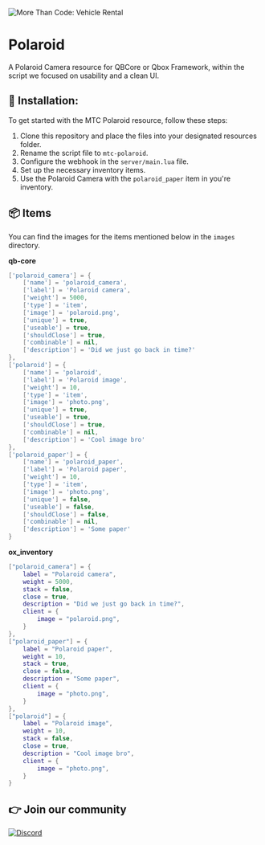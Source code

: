![More Than Code: Vehicle Rental](https://i.imgur.com/6muGpRq.png)

# Polaroid
A Polaroid Camera resource for QBCore or Qbox Framework, within the script we focused on usability and a clean UI.

## 🔌 Installation:
To get started with the MTC Polaroid resource, follow these steps:

1. Clone this repository and place the files into your designated resources folder.
2. Rename the script file to ```mtc-polaroid```.
3. Configure the webhook in the ```server/main.lua``` file.
4. Set up the necessary inventory items.
5. Use the Polaroid Camera with the ```polaroid_paper``` item in you're inventory.

## 📦 Items
You can find the images for the items mentioned below in the ```images``` directory.

**qb-core**
```lua
['polaroid_camera'] = {
    ['name'] = 'polaroid_camera',
    ['label'] = 'Polaroid camera',
    ['weight'] = 5000,
    ['type'] = 'item',
    ['image'] = 'polaroid.png',
    ['unique'] = true,
    ['useable'] = true,
    ['shouldClose'] = true,
    ['combinable'] = nil,
    ['description'] = 'Did we just go back in time?'
},
['polaroid'] = {
    ['name'] = 'polaroid',
    ['label'] = 'Polaroid image',
    ['weight'] = 10,
    ['type'] = 'item',
    ['image'] = 'photo.png',
    ['unique'] = true,
    ['useable'] = true,
    ['shouldClose'] = true,
    ['combinable'] = nil,
    ['description'] = 'Cool image bro'
},
['polaroid_paper'] = {
    ['name'] = 'polaroid_paper',
    ['label'] = 'Polaroid paper',
    ['weight'] = 10,
    ['type'] = 'item',
    ['image'] = 'photo.png',
    ['unique'] = false,
    ['useable'] = false,
    ['shouldClose'] = false,
    ['combinable'] = nil,
    ['description'] = 'Some paper'
}
```

**ox_inventory**
```lua
["polaroid_camera"] = {
    label = "Polaroid camera",
    weight = 5000,
    stack = false,
    close = true,
    description = "Did we just go back in time?",
    client = {
        image = "polaroid.png",
    }
},
["polaroid_paper"] = {
    label = "Polaroid paper",
    weight = 10,
    stack = true,
    close = false,
    description = "Some paper",
    client = {
        image = "photo.png",
    }
},
["polaroid"] = {
    label = "Polaroid image",
    weight = 10,
    stack = false,
    close = true,
    description = "Cool image bro",
    client = {
        image = "photo.png",
    }
}
```
## 👉 Join our community
[![Discord](https://img.shields.io/badge/Discord-5865F2?style=for-the-badge&logo=discord&logoColor=white)](https://discord.gg/tWMvPtq8uu)